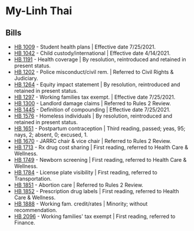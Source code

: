 # My-Linh Thai
## Bills
* [HB 1009](/bill/2021-22/hb/1009/) - Student health plans | Effective date 7/25/2021.
* [HB 1042](/bill/2021-22/hb/1042/) - Child custody/international | Effective date 4/14/2021.
* [HB 1191](/bill/2021-22/hb/1191/) - Health coverage | By resolution, reintroduced and retained in present status.
* [HB 1202](/bill/2021-22/hb/1202/) - Police misconduct/civil rem. | Referred to Civil Rights & Judiciary.
* [HB 1264](/bill/2021-22/hb/1264/) - Equity impact statement | By resolution, reintroduced and retained in present status.
* [HB 1297](/bill/2021-22/hb/1297/) - Working families tax exempt. | Effective date 7/25/2021.
* [HB 1300](/bill/2021-22/hb/1300/) - Landlord damage claims | Referred to Rules 2 Review.
* [HB 1445](/bill/2021-22/hb/1445/) - Definition of compounding | Effective date 7/25/2021.
* [HB 1576](/bill/2021-22/hb/1576/) - Homeless individuals | By resolution, reintroduced and retained in present status.
* [HB 1651](/bill/2021-22/hb/1651/) - Postpartum contraception | Third reading, passed; yeas, 95; nays, 2; absent, 0; excused, 1.
* [HB 1670](/bill/2021-22/hb/1670/) - JARRC chair & vice chair | Referred to Rules 2 Review.
* [HB 1713](/bill/2021-22/hb/1713/) - Rx drug cost sharing | First reading, referred to Health Care & Wellness.
* [HB 1749](/bill/2021-22/hb/1749/) - Newborn screening | First reading, referred to Health Care & Wellness.
* [HB 1784](/bill/2021-22/hb/1784/) - License plate visibility | First reading, referred to Transportation.
* [HB 1851](/bill/2021-22/hb/1851/) - Abortion care | Referred to Rules 2 Review.
* [HB 1852](/bill/2021-22/hb/1852/) - Prescription drug labels | First reading, referred to Health Care & Wellness.
* [HB 1888](/bill/2021-22/hb/1888/) - Working fam. credit/rates | Minority; without recommendation.
* [HB 2096](/bill/2021-22/hb/2096/) - Working families' tax exempt | First reading, referred to Finance.
